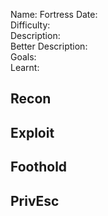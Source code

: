 
Name: Fortress
Date:  
Difficulty:  
Description:  
Better Description:  
Goals:  
Learnt:

## Recon
	
## Exploit

## Foothold

## PrivEsc

      
